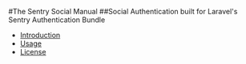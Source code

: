 #The Sentry Social Manual
##Social Authentication built for Laravel's Sentry Authentication Bundle

* [Introduction](/manuals/sentrysocial/introduction)
* [Usage](/manuals/sentrysocial/usage)
* [License](/manuals/sentrysocial/license)